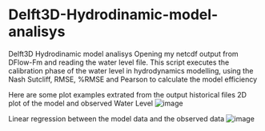 # Delft3D-Hydrodinamic-model-analisys
Delft3D Hydrodinamic model analisys 
Opening my netcdf output from DFlow-Fm and reading the water level file.
This script executes the calibration phase of the water level in hydrodynamics modelling, using the Nash Sutcliff, RMSE, %RMSE and Pearson to calculate the model efficiency

Here are some plot examples extrated from the output historical files 
2D plot of the model and observed Water Level 
![image](https://user-images.githubusercontent.com/47508053/216102296-d142421b-7a53-417b-8719-b7575aa3f633.png)

Linear regression between the model data and the observed data
![image](https://user-images.githubusercontent.com/47508053/216104343-42a58df0-b956-4556-bc90-bb1f3f317ab6.png)

